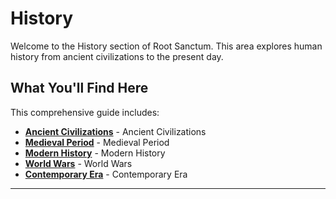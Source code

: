# History

Welcome to the History section of Root Sanctum. This area explores human history from ancient civilizations to the present day.

## What You'll Find Here

This comprehensive guide includes:

- **[Ancient Civilizations](./ancient-civilizations.md)** - Ancient Civilizations
- **[Medieval Period](./medieval-period.md)** - Medieval Period
- **[Modern History](./modern-history.md)** - Modern History
- **[World Wars](./world-wars.md)** - World Wars
- **[Contemporary Era](./contemporary-era.md)** - Contemporary Era

---
